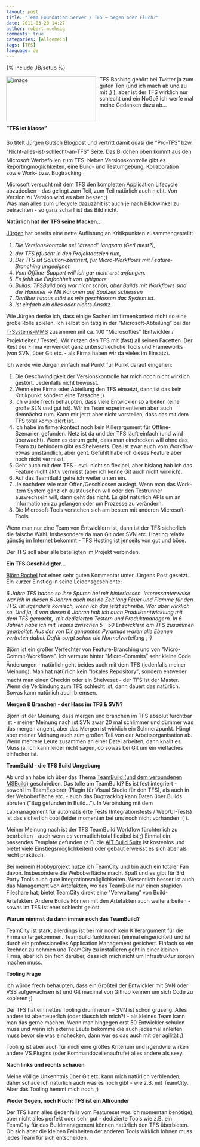 ```yaml
---
layout: post
title: "Team Foundation Server / TFS – Segen oder Fluch?"
date: 2011-03-20 14:27
author: robert.muehsig
comments: true
categories: [Allgemein]
tags: [TFS]
language: de
---
```

{% include JB/setup %}
<p><a href="{{BASE_PATH}}/assets/wp-images-de/image1213.png"><img style="border-bottom: 0px; border-left: 0px; margin: 0px 10px 0px 0px; display: inline; border-top: 0px; border-right: 0px" title="image" border="0" alt="image" align="left" src="{{BASE_PATH}}/assets/wp-images-de/image_thumb393.png" width="240" height="121" /></a> </p>  <p>TFS Bashing gehört bei Twitter ja zum guten Ton (und ich mach ab und zu mit ;) ), aber ist der TFS wirklich nur schlecht und ein NoGo? Ich werfe mal meine Gedanken dazu ab...</p>  <p>&#160;</p>  <p><strong>”TFS ist klasse”</strong></p>  <p>So titelt <a href="http://www.aspnetzone.de/blogs/juergengutsch/archive/2011/03/20/der-tfs-ist-klasse.aspx">Jürgen Gutsch</a> Blogpost und vertritt damit quasi die "Pro-TFS” bzw. "Nicht-alles-ist-schlecht-an-TFS” Seite. Das Bildchen oben kommt aus den Microsoft Werbefolien zum TFS. Neben Versionskontrolle gibt es Reportingmöglichkeiten, eine Build- und Testumgebung, Kollaboration sowie Work- bzw. Bugtracking. </p>  <p>Microsoft versucht mit dem TFS den kompletten Application Lifecycle abzudecken - das gelingt zum Teil, zum Teil natürlich auch nicht. Von Version zu Version wird es aber besser ;)   <br />Was man alles zum Lifecycle dazuzählt ist auch je nach Blickwinkel zu betrachten - so ganz scharf ist das Bild nicht.</p>  <p><strong>Natürlich hat der TFS seine Macken...</strong></p>  <p><a href="http://www.aspnetzone.de/blogs/juergengutsch/archive/2011/03/20/der-tfs-ist-klasse.aspx">Jürgen</a> hat bereits eine nette Auflistung an Kritikpunkten zusammengestellt:</p>  <ol>   <li><em>Die Versionskontrolle sei "ätzend” langsam (GetLatest?), </em></li>    <li><em>der TFS pfuscht in den Projektdateien rum, </em></li>    <li><em>Der TFS ist Solution-zentriert, für Micro-Workflows mit Feature-Branching ungeeignet. </em></li>    <li><em>Vom Offline-Support will ich gar nicht erst anfangen. </em></li>    <li><em>Es fehlt die Einfachheit von .gitignore </em></li>    <li><a href="http://twitter.com/sharpcms"></a><em>Builds: TFSBuild.proj war nicht schön, aber Builds mit Workflows sind der Hammer -&gt; Mit Kanonen auf Spatzen schiessen </em></li>    <li><a href="http://twitter.com/sharpcms"></a><em>Darüber hinaus stört es wie geschlossen das System ist. </em></li>    <li><em>Ist einfach ein alles oder nichts Ansatz.</em></li> </ol>  <p>Wie Jürgen denke ich, dass einige Sachen im firmenkontext nicht so eine große Rolle spielen. Ich selbst bin tätig in der "Microsoft-Abteilung” bei der <a href="http://www.t-systems-mms.com/">T-Systems-MMS</a> zusammen mit ca. 100 "Microsofties” (Entwickler / Projektleiter / Tester). Wir nutzen den TFS mit (fast) all seinen Facetten. Der Rest der Firma verwendet ganz unterschiedliche Tools und Frameworks (von SVN, über Git etc. - als Firma haben wir da vieles im Einsatz). </p>  <p>Ich werde wie Jürgen einfach mal Punkt für Punkt darauf eingehen:</p>  <ol>   <li>Die Geschwindigkeit der Versionskontrolle hat mich noch nicht wirklich gestört. Jedenfalls nicht bewusst. </li>    <li>Wenn eine Firma oder Abteilung den TFS einsetzt, dann ist das kein Kritikpunkt sondern eine Tatsache ;)</li>    <li>Ich würde frech behaupten, dass viele Entwickler so arbeiten (eine große SLN und gut ist). Wir im Team experimentieren aber auch demnächst rum. Kann mir jetzt aber nicht vorstellen, dass das mit dem TFS total kompliziert ist.</li>    <li>Ich habe im firmenkontext noch kein Killerargument für Offline-Szenarien gefunden. Netz ist da und der TFS läuft einfach (und wird überwacht). Wenn es darum geht, dass man einchecken will ohne das Team zu behindern gibt es Shelvesets. Das ist zwar auch vom Workflow etwas umständlich, aber geht. Gefühlt habe ich dieses Feature aber noch nicht vermisst. </li>    <li>Geht auch mit dem TFS - evtl. nicht so flexibel, aber bislang hab ich das Feature nicht aktiv vermisst (aber ich kenne Git auch nicht wirklich).</li>    <li>Auf das TeamBuild gehe ich weiter unten ein.</li>    <li>Je nachdem wie man Offen/Geschlossen auslegt. Wenn man das Work-Item System gänzlich austauschen will oder den Testrunner auswechseln will, dann geht das nicht. Es gibt natürlich APIs um an Informationen zu gelangen oder um Prozesse zu verändern. </li>    <li>Die Microsoft-Tools verstehen sich am besten mit anderen Microsoft-Tools. </li> </ol>  <p>Wenn man nur eine Team von Entwicklern ist, dann ist der TFS sicherlich die falsche Wahl. Insbesondere da man Git oder SVN etc. Hosting relativ günstig im Internet bekommt - TFS Hosting ist jenseits von gut und böse.</p>  <p>Der TFS soll aber alle beteiligten im Projekt verbinden. </p>  <p><strong>Ein TFS Geschädigter...</strong></p>  <p><a href="http://www.bjro.de/">Björn Rochel</a> hat einen sehr guten Kommentar unter Jürgens Post gesetzt. Ein kurzer Einstieg in seine Leidensgeschichte:</p>  <p><em>6 Jahre TFS haben so ihre Spuren bei mir hinterlassen. Interessanterweise war ich in diesen 6 Jahren auch mal ne Zeit lang Feuer und Flamme für den TFS. Ist irgendwie komisch, wenn ich das jetzt schreibe. War aber wirklich so. Und ja, 4 von diesen 6 Jahren hab ich auch Produktentwicklung mit dem TFS gemacht,&#160; mit dedizierten Testern und Produktmanagern. In 6 Jahren habe ich mit Teams zwischen 5 - 50 Entwicklern am TFS zusammen gearbeitet. Aus der von Dir genannten Pyramide waren alle Ebenen vertreten dabei. Dafür sorgt schon die Normalverteilung ;-)</em></p>  <p>Björn ist ein großer Verfechter von Feature-Branching und von "Micro-Commit-Workflows”. Ich vermute hinter "Micro-Commits” sehr kleine Code Änderungen - natürlich geht beides auch mit dem TFS (jedenfalls meiner Meinung). Man hat natürlich kein "lokales Repository”, sondern entweder macht man einen Checkin oder ein Shelveset - der TFS ist der Master. Wenn die Verbindung zum TFS schlecht ist, dann dauert das natürlich. Sowas kann natürlich auch bremsen.</p>  <p><strong>Mergen &amp; Branchen - der Hass im TFS &amp; SVN?</strong></p>  <p>Björn ist der Meinung, dass mergen und branchen im TFS absolut furchtbar ist - meiner Meinung nach ist SVN zwar 20 mal schlimmer und dümmer was das mergen angeht, aber das Mergen ist wirklich ein Schmerzpunkt. Hängt aber meiner Meinung auch zum großen Teil von der Arbeitsorganisation ab. Wenn mehrere Leute zusammen an einer Datei arbeiten, dann knallt es. Muss ja. Ich kann leider nicht sagen, ob sowas bei Git um ein vielfaches einfacher ist.</p>  <p><strong>TeamBuild - die TFS Build Umgebung</strong></p>  <p>Ab und an habe ich über das Thema <a href="{{BASE_PATH}}/?s=teambuild">TeamBuild (und dem verbundenen MSBuild)</a> geschrieben. Das tolle am TeamBuild? Es ist fest integriert - sowohl im TeamExplorer (Plugin für Visual Studio für den TFS), als auch in der Weboberfläche etc. - auch das Bugtracking kann Daten über Builds abrufen ("Bug gefunden in Build...”). In Verbindung mit dem Labmanagement für automatisierte Tests (Integrationstests / Web/UI-Tests) ist das sicherlich cool (leider momentan bei uns noch nicht vorhanden :( ).</p>  <p>Meiner Meinung nach ist der TFS TeamBuild Workflow fürchterlich zu bearbeiten - auch wenn es vermutlich total flexibel ist ;) Einmal ein passendes Template gefunden (z.B. die <a href="http://www.aitgmbh.de/ait_buildsuite2010.0.html?&amp;no_cache=1&amp;L=1">AIT Build Suite</a> ist kostenlos und bietet viele Einstiegsmöglichkeiten) oder gebaut erweisst es sich aber als recht praktisch.</p>  <p>Bei meinem <a href="http://www.bizzbingo.de">Hobbyprojekt</a> nutze ich <a href="{{BASE_PATH}}/?s=teamcity">TeamCity</a> und bin auch ein totaler Fan davon. Insbesondere die Weboberfläche macht Spaß und es gibt für 3rd Party Tools auch gute Integrationsmöglichkeiten. Wesentlich besser ist auch das Management von Artefakten, wo das TeamBuild nur einen stupiden Fileshare hat, bietet TeamCity direkt eine "Verwaltung” von Build-Artefakten. Andere Builds können mit den Artefakten auch weiterarbeiten - sowas im TFS ist eher schlecht gelöst.</p>  <p><strong>Warum nimmst du dann immer noch das TeamBuild?</strong></p>  <p>TeamCity ist stark, allerdings ist bei mir noch kein Killerargument für die Firma untergekommen. TeamBuild funktioniert (einmal eingerichtet) und ist durch ein professionelles Application Management gesichert. Einfach so ein Rechner zu nehmen und TeamCity zu installieren geht in einer kleinen Firma, aber ich bin froh darüber, dass ich mich nicht um Infrastruktur sorgen machen muss. </p>  <p><strong>Tooling Frage</strong></p>  <p>Ich würde frech behaupten, dass ein Großteil der Entwickler mit SVN oder VSS aufgewachsen ist und Git maximal von Github kennen um sich Code zu kopieren ;)</p>  <p>Der TFS hat ein nettes Tooling drumherum - SVN ist schon gruselig. Alles andere ist abenteuerlich (oder täusch ich mich?) - als kleines Team kann man das gerne machen. Wenn man hingegen erst 50 Entwickler schulen muss und wenn ich externe Leute bekomme die auch jedesmal anleiten muss bevor sie was einchecken, dann war es das auch mit der agilität ;)</p>  <p>Tooling ist aber auch für mich eine großes Kriterium und irgendwie wirken andere VS Plugins (oder Kommandozeilenaufrufe) alles andere als sexy.</p>  <p><strong>Nach links und rechts schauen</strong></p>  <p>Meine völlige Unkenntnis über Git etc. kann mich natürlich verblenden, daher schaue ich natürlich auch was es noch gibt - wie z.B. mit TeamCity. Aber das Tooling hemmt mich noch ;)</p>  <p><strong>Weder Segen, noch Fluch: TFS ist ein Allrounder</strong></p>  <p>Der TFS kann alles (jedenfalls vom Featureset was ich momentan benötige), aber nicht alles perfekt oder sehr gut - dedizierte Tools wie z.B. ein TeamCity für das Buildmanagement können natürlich den TFS überbieten. Ob sich aber die kleinen Feinheiten der anderen Tools wirklich lohnen muss jedes Team für sich entscheiden. </p>
